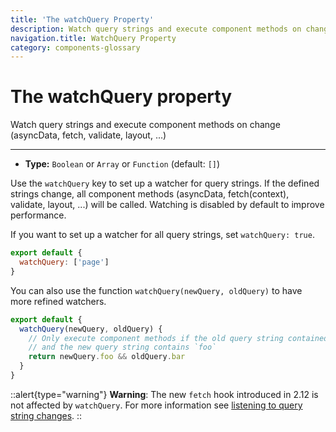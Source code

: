 ```yaml
---
title: 'The watchQuery Property'
description: Watch query strings and execute component methods on change (asyncData, fetch, validate, layout, ...)
navigation.title: WatchQuery Property
category: components-glossary
---
```

# The watchQuery property

Watch query strings and execute component methods on change (asyncData, fetch, validate, layout, ...)

---

- **Type:** `Boolean` or `Array` or `Function` (default: `[]`)

Use the `watchQuery` key to set up a watcher for query strings. If the defined strings change, all component methods (asyncData, fetch(context), validate, layout, ...) will be called. Watching is disabled by default to improve performance.

If you want to set up a watcher for all query strings, set `watchQuery: true`.

```js
export default {
  watchQuery: ['page']
}
```

You can also use the function `watchQuery(newQuery, oldQuery)` to have more refined watchers.

```js
export default {
  watchQuery(newQuery, oldQuery) {
    // Only execute component methods if the old query string contained `bar`
    // and the new query string contains `foo`
    return newQuery.foo && oldQuery.bar
  }
}
```

::alert{type="warning"}
**Warning**: The new `fetch` hook introduced in 2.12 is not affected by `watchQuery`. For more information see [listening to query string changes](/docs/features/data-fetching#the-fetch-hook).
::
